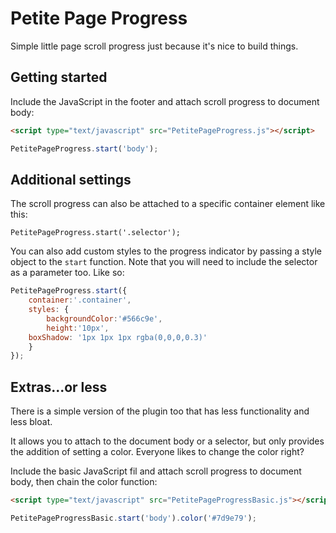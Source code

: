 # Petite Page Progress

Simple little page scroll progress just because it's nice to build things.

## Getting started

Include the JavaScript in the footer and attach scroll progress to document body:

```html
<script type="text/javascript" src="PetitePageProgress.js"></script>
```
```js
PetitePageProgress.start('body');
```


## Additional settings

The scroll progress can also be attached to a specific container element like this:

`PetitePageProgress.start('.selector');`

You can also add custom styles to the progress indicator by passing a style object to the `start` function. 
Note that you will need to include the selector as a parameter too. Like so:

```js
PetitePageProgress.start({
	container:'.container',
	styles: {
		backgroundColor:'#566c9e',
		height:'10px',
    boxShadow: '1px 1px 1px rgba(0,0,0,0.3)'
	}
});
```

## Extras...or less

There is a simple version of the plugin too that has less functionality and less bloat.

It allows you to attach to the document body or a selector, but only provides the addition of setting a color. Everyone likes to change the color right?

Include the basic JavaScript fil and attach scroll progress to document body, then chain the color function:

```html
<script type="text/javascript" src="PetitePageProgressBasic.js"></script>
```
```js
PetitePageProgressBasic.start('body').color('#7d9e79');
```
